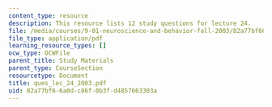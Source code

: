 ```yaml
---
content_type: resource
description: This resource lists 12 study questions for lecture 24.
file: /media/courses/9-01-neuroscience-and-behavior-fall-2003/82a77bf66a0dc86f0b3fd4857663303a_ques_lec_24_2003.pdf
file_type: application/pdf
learning_resource_types: []
ocw_type: OCWFile
parent_title: Study Materials
parent_type: CourseSection
resourcetype: Document
title: ques_lec_24_2003.pdf
uid: 82a77bf6-6a0d-c86f-0b3f-d4857663303a
---
```

